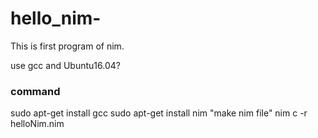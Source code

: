 # hello_nim-
This is first program of nim.

use gcc and Ubuntu16.04?
### command
sudo apt-get install gcc
sudo apt-get install nim
"make nim file"
nim c -r helloNim.nim
